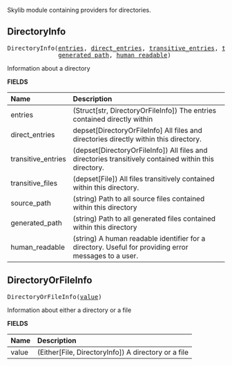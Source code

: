 <!-- Generated with Stardoc: http://skydoc.bazel.build -->

Skylib module containing providers for directories.

<a id="DirectoryInfo"></a>

## DirectoryInfo

<pre>
DirectoryInfo(<a href="#DirectoryInfo-entries">entries</a>, <a href="#DirectoryInfo-direct_entries">direct_entries</a>, <a href="#DirectoryInfo-transitive_entries">transitive_entries</a>, <a href="#DirectoryInfo-transitive_files">transitive_files</a>, <a href="#DirectoryInfo-source_path">source_path</a>,
              <a href="#DirectoryInfo-generated_path">generated_path</a>, <a href="#DirectoryInfo-human_readable">human_readable</a>)
</pre>

Information about a directory

**FIELDS**


| Name  | Description |
| :------------- | :------------- |
| <a id="DirectoryInfo-entries"></a>entries |  (Struct[str, DirectoryOrFileInfo]) The entries contained directly within    |
| <a id="DirectoryInfo-direct_entries"></a>direct_entries |  depset[DirectoryOrFileInfo] All files and directories directly within this directory.    |
| <a id="DirectoryInfo-transitive_entries"></a>transitive_entries |  (depset[DirectoryOrFileInfo]) All files and directories transitively contained within this directory.    |
| <a id="DirectoryInfo-transitive_files"></a>transitive_files |  (depset[File]) All files transitively contained within this directory.    |
| <a id="DirectoryInfo-source_path"></a>source_path |  (string) Path to all source files contained within this directory    |
| <a id="DirectoryInfo-generated_path"></a>generated_path |  (string) Path to all generated files contained within this directory    |
| <a id="DirectoryInfo-human_readable"></a>human_readable |  (string) A human readable identifier for a directory. Useful for providing error messages to a user.    |


<a id="DirectoryOrFileInfo"></a>

## DirectoryOrFileInfo

<pre>
DirectoryOrFileInfo(<a href="#DirectoryOrFileInfo-value">value</a>)
</pre>

Information about either a directory or a file

**FIELDS**


| Name  | Description |
| :------------- | :------------- |
| <a id="DirectoryOrFileInfo-value"></a>value |  (Either[File, DirectoryInfo]) A directory or a file    |


